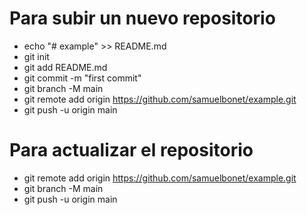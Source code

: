 # Para subir un nuevo repositorio
- echo "# example" >> README.md
- git init
- git add README.md
- git commit -m "first commit"
- git branch -M main
- git remote add origin https://github.com/samuelbonet/example.git
- git push -u origin main

# Para actualizar el repositorio
- git remote add origin https://github.com/samuelbonet/example.git
- git branch -M main
- git push -u origin main
